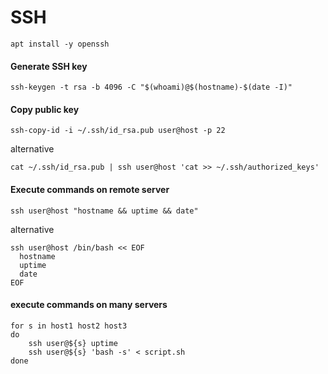 # SSH

    apt install -y openssh

#### Generate SSH key
    ssh-keygen -t rsa -b 4096 -C "$(whoami)@$(hostname)-$(date -I)"


#### Copy public key

    ssh-copy-id -i ~/.ssh/id_rsa.pub user@host -p 22
    
alternative 

    cat ~/.ssh/id_rsa.pub | ssh user@host 'cat >> ~/.ssh/authorized_keys'


#### Execute commands on remote server

    ssh user@host "hostname && uptime && date"

alternative

    ssh user@host /bin/bash << EOF
      hostname
      uptime
      date
    EOF


#### execute commands on many servers
    for s in host1 host2 host3
    do
        ssh user@${s} uptime
        ssh user@${s} 'bash -s' < script.sh
    done
